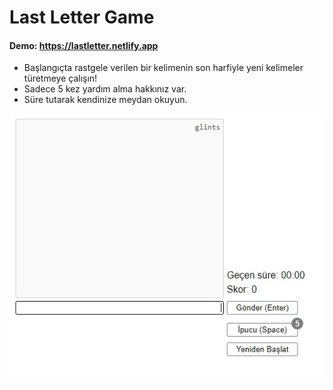 # Last Letter Game

#### Demo: https://lastletter.netlify.app 
- Başlangıçta rastgele verilen bir kelimenin son harfiyle yeni kelimeler türetmeye çalışın!
- Sadece 5 kez yardım alma hakkınız var.
- Süre tutarak kendinize meydan okuyun.

![Last Letter Game Oyun görüntüsü](/images/play.gif)
